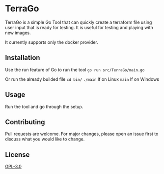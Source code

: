 # TerraGo

TerraGo is a simple Go Tool that can quickly create a terraform file using user input that is ready for testing. It is useful for testing and playing with new images. 

It currently supports only the docker provider.

## Installation

Use the run feature of Go to run the tool
```go run src/TerraGo/main.go```

Or run the already builded file
```cd bin/```
```./main``` If on Linux
```main``` If on Windows

## Usage

Run the tool and go through the setup.

## Contributing
Pull requests are welcome. For major changes, please open an issue first to discuss what you would like to change.

## License
[GPL-3.0](https://choosealicense.com/licenses/gpl-3.0/)
